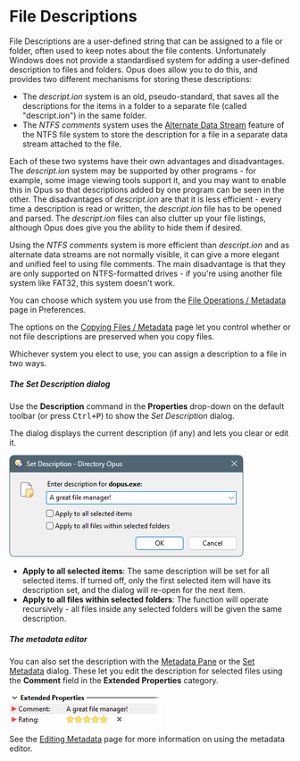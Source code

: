 # File Descriptions

File Descriptions are a user-defined string that can be assigned to a file or folder, often used to keep notes about the file contents. Unfortunately Windows does not provide a standardised system for adding a user-defined description to files and folders. Opus does allow you to do this, and provides two different mechanisms for storing these descriptions:

- The *descript.ion* system is an old, pseudo-standard, that saves all the descriptions for the items in a folder to a separate file (called "descript.ion") in the same folder.
- The *NTFS comments* system uses the [Alternate Data Stream](http://en.wikipedia.org/wiki/Alternate_Data_Stream#NTFS) feature of the NTFS file system to store the description for a file in a separate data stream attached to the file.

Each of these two systems have their own advantages and disadvantages. The *descript.ion* system may be supported by other programs - for example, some image viewing tools support it, and you may want to enable this in Opus so that descriptions added by one program can be seen in the other. The disadvantages of *descript.ion* are that it is less efficient - every time a description is read or written, the *descript.ion* file has to be opened and parsed. The *descript.ion* files can also clutter up your file listings, although Opus does give you the ability to hide them if desired.

Using the *NTFS comments* system is more efficient than *descript.ion* and as alternate data streams are not normally visible, it can give a more elegant and unified feel to using file comments. The main disadvantage is that they are only supported on NTFS-formatted drives - if you're using another file system like FAT32, this system doesn't work.

You can choose which system you use from the [File Operations / Metadata](/Manual/preferences/preferences_categories/file_operations/metadata/RAEDME.md) page in Preferences.

The options on the [Copying Files / Metadata](/Manual/preferences/preferences_categories/file_operations/copying_files/metadata.md) page let you control whether or not file descriptions are preserved when you copy files.

Whichever system you elect to use, you can assign a description to a file in two ways.

##### The Set Description dialog

Use the **Description** command in the **Properties** drop-down on the default toolbar (or press <kbd>Ctrl+P</kbd>) to show the *Set Description* dialog.

The dialog displays the current description (if any) and lets you clear or edit it.

![](/Manual/images/media/13/setdesc_menu_001.png)

- **Apply to all selected items**: The same description will be set for all selected items. If turned off, only the first selected item will have its description set, and the dialog will re-open for the next item.
- **Apply to all files within selected folders**: The function will operate recursively - all files inside any selected folders will be given the same description.

##### The metadata editor

You can also set the description with the [Metadata Pane](/Manual/basic_concepts/the_lister/metadata_pane.md) or the [Set Metadata](editing_metadata/RAEDME.md) dialog. These let you edit the description for selected files using the **Comment** field in the **Extended Properties** category.

![](/Manual/images/media/13/meta_desc.png)

See the [Editing Metadata](editing_metadata/RAEDME.md) page for more information on using the metadata editor.

